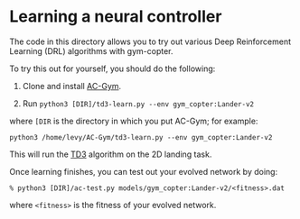 # Learning a neural controller

The code in this directory allows you to try out various Deep Reinforcement Learning (DRL) algorithms
with gym-copter.

To try this out for yourself, you should do the following:

1. Clone and install [AC-Gym](https://github.com/simondlevy/AC-Gym).  

2. Run ```python3 [DIR]/td3-learn.py --env gym_copter:Lander-v2```

where ```[DIR``` is the directory in which you put AC-Gym; for example:

```python3 /home/levy/AC-Gym/td3-learn.py --env gym_copter:Lander-v2```

This will run the [TD3](https://arxiv.org/pdf/1802.09477.pdf) algorithm on the 2D landing task.

Once learning finishes, you can test out your evolved network by doing:

```
% python3 [DIR]/ac-test.py models/gym_copter:Lander-v2/<fitness>.dat
```

where ```<fitness>``` is the fitness of your evolved network.
